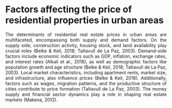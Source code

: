 # Factors affecting the price of residential properties in urban areas
<div style="text-align: justify;">
The determinants of residential real estate prices in urban areas are multifaceted, encompassing both supply and demand factors. On the supply side, construction activity, housing stock, and land availability play crucial roles (Belke & Keil, 2018; Taltavull de La Paz, 2003). Demand-side factors include economic indicators such as GDP, inflation, exchange rates, and interest rates (Alkali et al., 2018), as well as demographic factors like population growth and age structure (Belke & Keil, 2018; Taltavull de La Paz, 2003). Local market characteristics, including apartment rents, market size, and infrastructure, also influence prices (Belke & Keil, 2018). Additionally, factors such as wages, migration patterns, and the productive structure of cities contribute to price formation (Taltavull de La Paz, 2003). The money supply and financial sector dynamics play a role in shaping real estate markets (Makena, 2012).
</div>